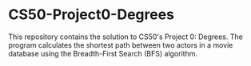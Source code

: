 # CS50-Project0-Degrees
 This repository contains the solution to CS50's Project 0: Degrees. The program calculates the shortest path between two actors in a movie database using the Breadth-First Search (BFS) algorithm.

